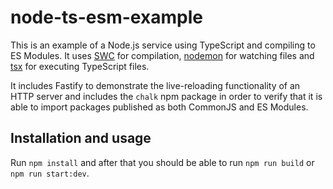 # node-ts-esm-example

This is an example of a Node.js service using TypeScript and compiling to ES Modules. It uses [SWC](https://swc.rs/) for compilation, [nodemon](https://github.com/remy/nodemon) for watching files and [tsx](https://github.com/privatenumber/tsx) for executing TypeScript files.

It includes Fastify to demonstrate the live-reloading functionality of an HTTP server and includes the `chalk` npm package in order to verify that it is able to import packages published as both CommonJS and ES Modules.

## Installation and usage
Run `npm install` and after that you should be able to run `npm run build` or `npm run start:dev`.
